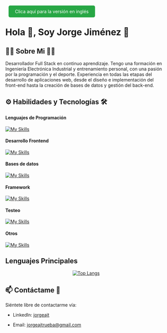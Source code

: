 <a href="README.md" style="background-color: #28a745; color: white; padding: 10px 20px; text-decoration: none; border-radius: 5px; margin: 0 10px;">Clica aquí para la versión en inglés</a>
# Hola 👋, Soy Jorge Jiménez 💪

## 👨‍💻 Sobre Mi 🏋️‍♂️
Desarrollador Full Stack en continuo aprendizaje. Tengo una formación en Ingeniería Electrónica Industrial y entrenamiento personal, con una pasión por la programación y el deporte. Experiencia en todas las etapas del desarrollo de aplicaciones web, desde el diseño e implementación del front-end hasta la creación de bases de datos y gestión del back-end.

## ⚙ Habilidades y Tecnologías 🛠
#### Lenguajes de Programación
[![My Skills](https://skillicons.dev/icons?i=js,ts,py)](https://skillicons.dev)

#### Desarrollo Frontend
[![My Skills](https://skills-icons.vercel.app/api/icons?i=html,css,bootstrap,react)](https://skills-icons.vercel.app)

#### Bases de datos
[![My Skills](https://skills-icons.vercel.app/api/icons?i=mysql,postgresql)](https://skills-icons.vercel.app)

#### Framework
[![My Skills](https://skills-icons.vercel.app/api/icons?i=flask,fastapi)](https://skills-icons.vercel.app)

#### Testeo
[![My Skills](https://skills-icons.vercel.app/api/icons?i=jest,pytest)](https://skills-icons.vercel.app)

#### Otros
[![My Skills](https://skills-icons.vercel.app/api/icons?i=nodejs,git,github,postman,docker,arduino)](https://skills-icons.vercel.app)

## Lenguajes Principales
<p align="center">
  <a href="https://github.com/JorgeAJT/github-readme-stats">
    <img src="https://github-readme-stats.vercel.app/api/top-langs/?username=JorgeAJT&layout=donut" alt="Top Langs">
  </a>
</p>

## 📫 Contáctame 📩
Siéntete libre de contactarme vía:

- LinkedIn: [jorgeajt](https://www.linkedin.com/in/jorgeajt/)

- Email: [jorgeajtrueba@gmail.com](mailto:jorgeajtrueba@gmail.com)

